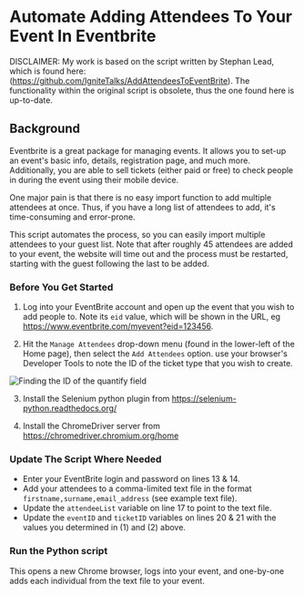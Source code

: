 # Automate Adding Attendees To Your Event In Eventbrite

DISCLAIMER: My work is based on the script written by Stephan Lead, which is found here: (https://github.com/IgniteTalks/AddAttendeesToEventBrite). The functionality within the original script is obsolete, thus the one found here is up-to-date.

## Background
Eventbrite is a great package for managing events. It allows you to set-up an event's basic info, details, registration page, and much more. Additionally, you are able to sell tickets (either paid or free) to check people in during the event using their mobile device.

One major pain is that there is no easy import function to add multiple attendees at once. Thus, if you have a long list of attendees to add, it's time-consuming and error-prone.

This script automates the process, so you can easily import multiple attendees to your guest list. Note that after roughly 45 attendees are added to your event, the website will time out and the process must be restarted, starting with the guest following the last to be added. 

### Before You Get Started

1) Log into your EventBrite account and open up the event that you wish to add people to. Note its `eid` value, which will be shown in the URL, eg https://www.eventbrite.com/myevent?eid=123456.

2) Hit the `Manage Attendees` drop-down menu (found in the lower-left of the Home page), then select the `Add Attendees` option. use your browser's Developer Tools to note the ID of the ticket type that you wish to create.

![Finding the ID of the quantify field](https://i.imgur.com/isWfSJe.png)

3) Install the Selenium python plugin from https://selenium-python.readthedocs.org/

4) Install the ChromeDriver server from https://chromedriver.chromium.org/home

### Update The Script Where Needed

* Enter your EventBrite login and password on lines 13 & 14.
* Add your attendees to a comma-limited text file in the format `firstname,surname,email_address` (see example text file).
* Update the `attendeeList` variable on line 17 to point to the text file.
* Update the `eventID` and `ticketID` variables on lines 20 & 21 with the values you determined in (1) and (2) above.

### Run the Python script

This opens a new Chrome browser, logs into your event, and one-by-one adds each individual from the text file to your event. 
